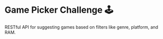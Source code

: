 # Game Picker Challenge 🕹️ 
RESTful API for suggesting games based on filters like genre, platform, and RAM.
